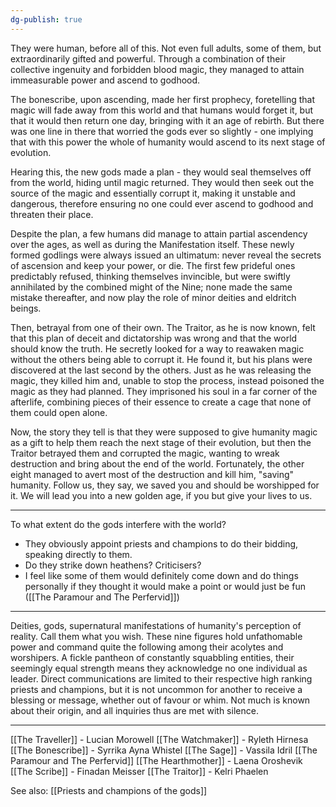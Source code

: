 ```yaml
---
dg-publish: true
---
```

They were human, before all of this. Not even full adults, some of them, but extraordinarily gifted and powerful. Through a combination of their collective ingenuity and forbidden blood magic, they managed to attain immeasurable power and ascend to godhood. 

The bonescribe, upon ascending, made her first prophecy, foretelling that magic will fade away from this world and that humans would forget it, but that it would then return one day, bringing with it an age of rebirth. But there was one line in there that worried the gods ever so slightly - one implying that with this power the whole of humanity would ascend to its next stage of evolution. 

Hearing this, the new gods made a plan - they would seal themselves off from the world, hiding until magic returned. They would then seek out the source of the magic and essentially corrupt it, making it unstable and dangerous, therefore ensuring no one could ever ascend to godhood and threaten their place. 

Despite the plan, a few humans did manage to attain partial ascendency over the ages, as well as during the Manifestation itself. These newly formed godlings were always issued an ultimatum: never reveal the secrets of ascension and keep your power, or die. The first few prideful ones predictably refused, thinking themselves invincible, but were swiftly annihilated by the combined might of the Nine; none made the same mistake thereafter, and now play the role of minor deities and eldritch beings. 

Then, betrayal from one of their own. The Traitor, as he is now known, felt that this plan of deceit and dictatorship was wrong and that the world should know the truth. He secretly looked for a way to reawaken magic without the others being able to corrupt it. He found it, but his plans were discovered at the last second by the others. Just as he was releasing the magic, they killed him and, unable to stop the process, instead poisoned the magic as they had planned. They imprisoned his soul in a far corner of the afterlife, combining pieces of their essence to create a cage that none of them could open alone. 

Now, the story they tell is that they were supposed to give humanity magic as a gift to help them reach the next stage of their evolution, but then the Traitor betrayed them and corrupted the magic, wanting to wreak destruction and bring about the end of the world. Fortunately, the other eight managed to avert most of the destruction and kill him, "saving" humanity. Follow us, they say, we saved you and should be worshipped for it. We will lead you into a new golden age, if you but give your lives to us. 

---

To what extent do the gods interfere with the world?
- They obviously appoint priests and champions to do their bidding, speaking directly to them. 
- Do they strike down heathens? Criticisers? 
- I feel like some of them would definitely come down and do things personally if they thought it would make a point or would just be fun ([[The Paramour and The Perfervid]]) 



---

Deities, gods, supernatural manifestations of humanity's perception of reality. Call them what you wish. These nine figures hold unfathomable power and command quite the following among their acolytes and worshipers. A fickle pantheon of constantly squabbling entities, their seemingly equal strength means they acknowledge no one individual as leader. Direct communications are limited to their respective high ranking priests and champions, but it is not uncommon for another to receive a blessing or message, whether out of favour or whim. Not much is known about their origin, and all inquiries thus are met with silence. 

---


[[The Traveller]] - Lucian Morowell
[[The Watchmaker]] - Ryleth Hirnesa
[[The Bonescribe]] - Syrrika Ayna Whistel 
[[The Sage]] - Vassila Idril
[[The Paramour and The Perfervid]]
[[The Hearthmother]] - Laena Oroshevik
[[The Scribe]] - Finadan Meisser 
[[The Traitor]] - Kelri Phaelen 

See also: [[Priests and champions of the gods]]
